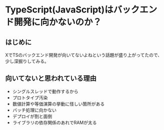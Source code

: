 # TypeScript(JavaScript)はバックエンド開発に向かないのか？

## はじめに

XでTSのバックエンド開発が向いてないよねという話題が盛り上がってたので、少し深掘りしてみる。

## 向いてないと思われている理由

- シングルスレッドで動作するから
- プロトタイプ汚染
- 数値計算や等価演算の挙動に怪しい箇所がある
- バッチ処理に向かない
- デプロイが割と面倒
- ライブラリの依存関係のあれでRAMが太る
